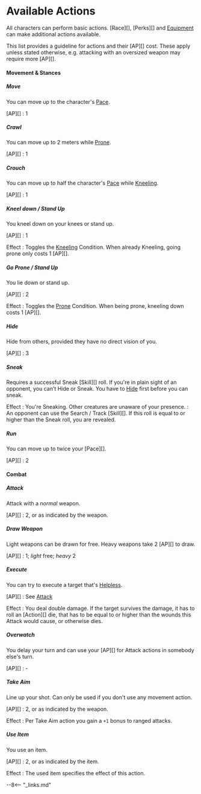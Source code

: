 # Available Actions

All characters can perform basic actions. [Race][], [Perks][] and
[Equipment](/equipment) can make additional actions available.

This list provides a guideline for actions and their [AP][] cost. These apply
unless stated otherwise, e.g. attacking with an oversized weapon may require
more [AP][].

#### Movement & Stances

<div class="qs-list-test full-width" markdown="1">

##### Move

You can move up to the character's [Pace](/character#pace).

[AP][]
:   1

##### Crawl

You can move up to 2 meters while [Prone](/crisis/#prone).

[AP][]
:   1

##### Crouch

You can move up to half the character's [Pace](/character#pace) while
[Kneeling](/crisis/#kneeling).

[AP][]
:   1

##### Kneel down / Stand Up

You kneel down on your knees or stand up.

[AP][]
:   1

Effect
:   Toggles the [Kneeling](/crisis/#kneeling) Condition. When already Kneeling,
going prone only costs 1 [AP][].

##### Go Prone / Stand Up

You lie down or stand up.

[AP][]
:   2

Effect
:   Toggles the [Prone](/crisis/#prone) Condition. When being prone, kneeling
down costs 1 [AP][].

##### Hide

Hide from others, provided they have no direct vision of you.

[AP][]
:   3

##### Sneak

Requires a successful Sneak [Skill][] roll. If you're in plain sight of an
opponent, you can't Hide or Sneak. You have to [Hide](#hide) first before you
can sneak.

Effect
:   You're Sneaking. Other creatures are unaware of your presence.
:   An opponent can use the Search / Track [Skill][]. If this roll is equal to
or higher than the Sneak roll, you are revealed.

##### Run

You can move up to twice your [Pace][].

[AP][]
:   2

</div>

#### Combat

<div class="qs-list-test full-width" markdown="1">

##### Attack

Attack with a *normal* weapon.

[AP][]
:   2, or as indicated by the weapon.

##### Draw Weapon

Light weapons can be drawn for free. Heavy weapons take 2 [AP][] to draw.

[AP][]
:   1; *light* free; *heavy* 2

##### Execute

You can try to execute a target that's [Helpless](#helpless).

[AP][]
:   See [Attack](#attack)

Effect
:   You deal double damage. If the target survives the damage, it has to roll an
[Action][] die, that has to be equal to or higher than the wounds this Attack
would cause, or otherwise dies.

##### Overwatch

You delay your turn and can use your [AP][] for Attack actions in somebody
else's turn.

[AP][]
:   -

##### Take Aim

Line up your shot. Can only be used if you don't use any movement action.

[AP][]
:   2, or as indicated by the weapon.

Effect
:   Per Take Aim action you gain a `+1` bonus to ranged attacks.

##### Use Item

You use an item.

[AP][]
:   2, or as indicated by the item.

Effect
:   The used item specifies the effect of this action.

</div>

--8<-- "_links.md"
